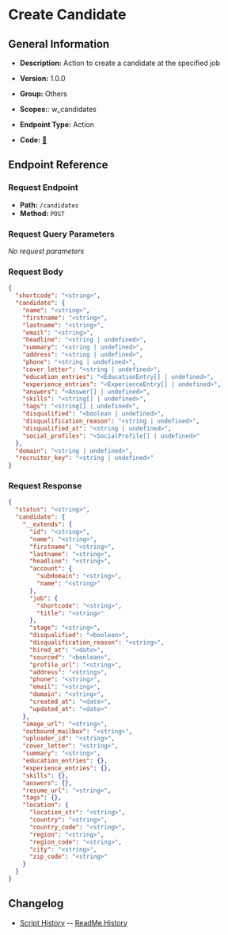 # Create Candidate

## General Information

- **Description:** Action to create a candidate at the specified job

- **Version:** 1.0.0
- **Group:** Others
- **Scopes:**: w_candidates
- **Endpoint Type:** Action
- **Code:** [🔗](https://github.com/NangoHQ/integration-templates/tree/main/integrations/workable/actions/create-candidate.ts)

## Endpoint Reference

### Request Endpoint

- **Path:** `/candidates`
- **Method:** `POST`

### Request Query Parameters

_No request parameters_

### Request Body

```json
{
  "shortcode": "<string>",
  "candidate": {
    "name": "<string>",
    "firstname": "<string>",
    "lastname": "<string>",
    "email": "<string>",
    "headline": "<string | undefined>",
    "summary": "<string | undefined>",
    "address": "<string | undefined>",
    "phone": "<string | undefined>",
    "cover_letter": "<string | undefined>",
    "education_entries": "<EducationEntry[] | undefined>",
    "experience_entries": "<ExperienceEntry[] | undefined>",
    "answers": "<Answer[] | undefined>",
    "skills": "<string[] | undefined>",
    "tags": "<string[] | undefined>",
    "disqualified": "<boolean | undefined>",
    "disqualification_reason": "<string | undefined>",
    "disqualified_at": "<string | undefined>",
    "social_profiles": "<SocialProfile[] | undefined>"
  },
  "domain": "<string | undefined>",
  "recruiter_key": "<string | undefined>"
}
```

### Request Response

```json
{
  "status": "<string>",
  "candidate": {
    "__extends": {
      "id": "<string>",
      "name": "<string>",
      "firstname": "<string>",
      "lastname": "<string>",
      "headline": "<string>",
      "account": {
        "subdomain": "<string>",
        "name": "<string>"
      },
      "job": {
        "shortcode": "<string>",
        "title": "<string>"
      },
      "stage": "<string>",
      "disqualified": "<boolean>",
      "disqualification_reason": "<string>",
      "hired_at": "<date>",
      "sourced": "<boolean>",
      "profile_url": "<string>",
      "address": "<string>",
      "phone": "<string>",
      "email": "<string>",
      "domain": "<string>",
      "created_at": "<date>",
      "updated_at": "<date>"
    },
    "image_url": "<string>",
    "outbound_mailbox": "<string>",
    "uploader_id": "<string>",
    "cover_letter": "<string>",
    "summary": "<string>",
    "education_entries": {},
    "experience_entries": {},
    "skills": {},
    "answers": {},
    "resume_url": "<string>",
    "tags": {},
    "location": {
      "location_str": "<string>",
      "country": "<string>",
      "country_code": "<string>",
      "region": "<string>",
      "region_code": "<string>",
      "city": "<string>",
      "zip_code": "<string>"
    }
  }
}
```

## Changelog

- [Script History](https://github.com/NangoHQ/integration-templates/commits/main/integrations/workable/actions/create-candidate.ts)
-- [ReadMe History](https://github.com/NangoHQ/integration-templates/commits/main/integrations/workable/actions/create-candidate.md)
